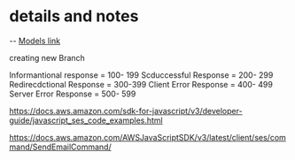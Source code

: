 # details and notes

-- [Models link](https://app.eraser.io/workspace/YtPqZ1VogxGy1jzIDkzj)


creating new Branch


Informantional response = 100- 199
Scduccessful Response = 200- 299
Redirecdctional Response = 300-399
Client Error Response = 400- 499
Server Error Response = 500- 599


https://docs.aws.amazon.com/sdk-for-javascript/v3/developer-guide/javascript_ses_code_examples.html

https://docs.aws.amazon.com/AWSJavaScriptSDK/v3/latest/client/ses/command/SendEmailCommand/